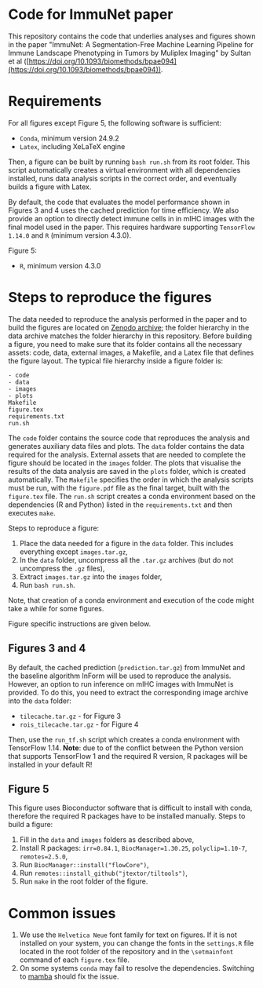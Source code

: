 # Code for ImmuNet paper 

This repository contains the code that underlies analyses and figures shown in the paper "ImmuNet: A Segmentation-Free Machine Learning Pipeline for Immune Landscape Phenotyping in Tumors by Muliplex Imaging" by Sultan et al ([https://doi.org/10.1093/biomethods/bpae094](https://doi.org/10.1093/biomethods/bpae094)).

# Requirements

For all figures except Figure 5, the following software is sufficient:

- `Conda`, minimum version 24.9.2
- `Latex`, including XeLaTeX engine

Then, a figure can be built by running `bash run.sh` from its root folder. This script automatically creates a virtual environment with all dependencies installed, runs data analysis scripts in the correct order, and eventually builds a figure with Latex. 

By default, the code that evaluates the model performance shown in Figures 3 and 4 uses the cached prediction for time efficiency. We also provide an option to directly detect immune cells in in mIHC images with the final model used in the paper. This requires hardware supporting `TensorFlow 1.14.0` and `R` (minimum version 4.3.0).

Figure 5:
- `R`, minimum version 4.3.0

# Steps to reproduce the figures

The data needed to reproduce the analysis performed in the paper and to build the figures are located on [Zenodo archive](https://zenodo.org/records/8084976); the folder hierarchy in the data archive matches the folder hierarchy in this repository. Before building a figure, you need to make sure that its folder contains all the necessary assets: code, data, external images, a Makefile, and a Latex file that defines the figure layout. The typical file hierarchy inside a figure folder is:

```
- code
- data
- images
- plots
Makefile
figure.tex
requirements.txt
run.sh
```

The `code` folder contains the source code that reproduces the analysis and generates auxiliary data files and plots. The `data` folder contains the data required for the analysis. External assets that are needed to complete the figure should be located in the `images` folder. The plots that visualise the results of the data analysis are saved in the `plots` folder, which is created automatically. The `Makefile` specifies the order in which the analysis scripts must be run, with the `figure.pdf` file as the final target, built with the `figure.tex` file. The `run.sh` script creates a conda environment based on the dependencies (R and Python) listed in the `requirements.txt` and then executes `make`.

Steps to reproduce a figure:
1. Place the data needed for a figure in the `data` folder. This includes everything except `images.tar.gz`,
2. In the `data` folder, uncompress all the `.tar.gz` archives (but do not uncompress the `.gz` files),
3. Extract `images.tar.gz` into the `images` folder,
4. Run `bash run.sh`.  

Note, that creation of a conda environment and execution of the code might take a while for some figures. 

Figure specific instructions are given below.

## Figures 3 and 4

By default, the cached prediction (`prediction.tar.gz`) from ImmuNet and the baseline algorithm InForm will be used to reproduce the analysis. However, an option to run inference on mIHC images with ImmuNet is provided. To do this, you need to extract the corresponding image archive into the `data` folder:

- `tilecache.tar.gz` - for Figure 3
- `rois_tilecache.tar.gz` - for Figure 4

Then, use the `run_tf.sh` script which creates a conda environment with TensorFlow 1.14. **Note**: due to of the conflict between the Python version that supports TensorFlow 1 and the required R version, R packages will be installed in your default R!

## Figure 5

This figure uses Bioconductor software that is difficult to install with conda, therefore the required R packages have to be installed manually. Steps to build a figure:

1. Fill in the `data` and `images` folders as described above,
2. Install R packages: `irr=0.84.1`, `BiocManager=1.30.25`, `polyclip=1.10-7`, `remotes=2.5.0`,
3. Run `BiocManager::install("flowCore")`,
4. Run `remotes::install_github("jtextor/tiltools")`,
5. Run `make` in the root folder of the figure. 

# Common issues

1. We use the `Helvetica Neue` font family for text on figures. If it is not installed on your system, you can change the fonts in the `settings.R` file located in the root folder of the repository and in the `\setmainfont` command of each `figure.tex` file.
2. On some systems `conda` may fail to resolve the dependencies. Switching to [mamba](https://github.com/mamba-org/mamba) should fix the issue.  




